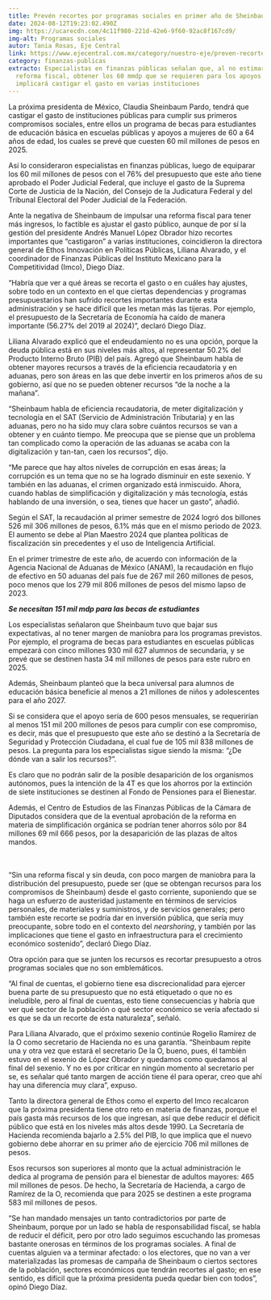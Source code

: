 ```yaml
---
title: Prevén recortes por programas sociales en primer año de Sheinbaum
date: 2024-08-12T19:23:02.490Z
img: https://ucarecdn.com/4c11f980-221d-42e6-9f60-92ac8f167cd9/
img-alt: Programas sociales
autor: Tania Rosas, Eje Central
link: https://www.ejecentral.com.mx/category/nuestro-eje/preven-recortes-por-programas-sociales-en-primer-ano-de-sheinbaum
category: finanzas-publicas
extracto: Especialistas en finanzas públicas señalan que, al no estimarse una
  reforma fiscal, obtener los 60 mmdp que se requieren para los apoyos en 2025
  implicará castigar el gasto en varias instituciones
---
```

La próxima presidenta de México, Claudia Sheinbaum Pardo, tendrá que castigar el gasto de instituciones públicas para cumplir sus primeros compromisos sociales, entre ellos un programa de becas para estudiantes de educación básica en escuelas públicas y apoyos a mujeres de 60 a 64 años de edad, los cuales se prevé que cuesten 60 mil millones de pesos en 2025.



Así lo consideraron especialistas en finanzas públicas, luego de equiparar los 60 mil millones de pesos con el 76% del presupuesto que este año tiene aprobado el Poder Judicial Federal, que incluye el gasto de la Suprema Corte de Justicia de la Nación, del Consejo de la Judicatura Federal y del Tribunal Electoral del Poder Judicial de la Federación.



Ante la negativa de Sheinbaum de impulsar una reforma fiscal para tener más ingresos, lo factible es ajustar el gasto público, aunque de por sí la gestión del presidente Andrés Manuel López Obrador hizo recortes importantes que “castigaron” a varias instituciones, coincidieron la directora general de Ethos Innovación en Políticas Públicas, Liliana Alvarado, y el coordinador de Finanzas Públicas del Instituto Mexicano para la Competitividad (Imco), Diego Díaz.



“Habría que ver a qué áreas se recorta el gasto o en cuáles hay ajustes, sobre todo en un contexto en el que ciertas dependencias y programas presupuestarios han sufrido recortes importantes durante esta administración y se hace difícil que les metan más las tijeras. Por ejemplo, el presupuesto de la Secretaría de Economía ha caído de manera importante (56.27% del 2019 al 2024)”, declaró Diego Díaz.



Liliana Alvarado explicó que el endeudamiento no es una opción, porque la deuda pública está en sus niveles más altos, al representar 50.2% del Producto Interno Bruto (PIB) del país. Agregó que Sheinbaum habla de obtener mayores recursos a través de la eficiencia recaudatoria y en aduanas, pero son áreas en las que debe invertir en los primeros años de su gobierno, así que no se pueden obtener recursos “de la noche a la mañana”.



“Sheinbaum habla de eficiencia recaudatoria, de meter digitalización y tecnología en el SAT (Servicio de Administración Tributaria) y en las aduanas, pero no ha sido muy clara sobre cuántos recursos se van a obtener y en cuánto tiempo. Me preocupa que se piense que un problema tan complicado como la operación de las aduanas se acaba con la digitalización y tan-tan, caen los recursos”, dijo.



“Me parece que hay altos niveles de corrupción en esas áreas; la corrupción es un tema que no se ha logrado disminuir en este sexenio. Y también en las aduanas, el crimen organizado está inmiscuido. Ahora, cuando hablas de simplificación y digitalización y más tecnología, estás hablando de una inversión, o sea, tienes que hacer un gasto”, añadió.



Según el SAT, la recaudación al primer semestre de 2024 logró dos billones 526 mil 306 millones de pesos, 6.1% más que en el mismo periodo de 2023. El aumento se debe al Plan Maestro 2024 que plantea políticas de fiscalización sin precedentes y el uso de Inteligencia Artificial.



En el primer trimestre de este año, de acuerdo con información de la Agencia Nacional de Aduanas de México (ANAM), la recaudación en flujo de efectivo en 50 aduanas del país fue de 267 mil 260 millones de pesos, poco menos que los 279 mil 806 millones de pesos del mismo lapso de 2023.



***Se necesitan 151 mil mdp para las becas de estudiantes***

Los especialistas señalaron que Sheinbaum tuvo que bajar sus expectativas, al no tener margen de maniobra para los programas previstos. Por ejemplo, el programa de becas para estudiantes en escuelas públicas empezará con cinco millones 930 mil 627 alumnos de secundaria, y se prevé que se destinen hasta 34 mil millones de pesos para este rubro en 2025.



Además, Sheinbaum planteó que la beca universal para alumnos de educación básica beneficie al menos a 21 millones de niños y adolescentes para el año 2027.



Si se considera que el apoyo sería de 600 pesos mensuales, se requerirían al menos 151 mil 200 millones de pesos para cumplir con ese compromiso, es decir, más que el presupuesto que este año se destinó a la Secretaría de Seguridad y Protección Ciudadana, el cual fue de 105 mil 838 millones de pesos. La pregunta para los especialistas sigue siendo la misma: “¿De dónde van a salir los recursos?”.



Es claro que no podrán salir de la posible desaparición de los organismos autónomos, pues la intención de la 4T es que los ahorros por la extinción de siete instituciones se destinen al Fondo de Pensiones para el Bienestar.



Además, el Centro de Estudios de las Finanzas Públicas de la Cámara de Diputados considera que de la eventual aprobación de la reforma en materia de simplificación orgánica se podrían tener ahorros sólo por 84 millones 69 mil 666 pesos, por la desaparición de las plazas de altos mandos.

\
\
“Sin una reforma fiscal y sin deuda, con poco margen de maniobra para la distribución del presupuesto, puede ser (que se obtengan recursos para los compromisos de Sheinbaum) desde el gasto corriente, suponiendo que se haga un esfuerzo de austeridad justamente en términos de servicios personales, de materiales y suministros, y de servicios generales; pero también este recorte se podría dar en inversión pública, que sería muy preocupante, sobre todo en el contexto del *nearshoring*, y también por las implicaciones que tiene el gasto en infraestructura para el crecimiento económico sostenido”, declaró Diego Díaz.



Otra opción para que se junten los recursos es recortar presupuesto a otros programas sociales que no son emblemáticos.



“Al final de cuentas, el gobierno tiene esa discrecionalidad para ejercer buena parte de su presupuesto que no está etiquetado o que no es ineludible, pero al final de cuentas, esto tiene consecuencias y habría que ver qué sector de la población o qué sector económico se vería afectado si es que se da un recorte de esta naturaleza”, señaló.

Para Liliana Alvarado, que el próximo sexenio continúe Rogelio Ramírez de la O como secretario de Hacienda no es una garantía. “Sheinbaum repite una y otra vez que estará el secretario De la O, bueno, pues, él también estuvo en el sexenio de López Obrador y quedamos como quedamos al final del sexenio. Y no es por criticar en ningún momento al secretario per se, es señalar qué tanto margen de acción tiene él para operar, creo que ahí hay una diferencia muy clara”, expuso.



Tanto la directora general de Ethos como el experto del Imco recalcaron que la próxima presidenta tiene otro reto en materia de finanzas, porque el país gasta más recursos de los que ingresan, así que debe reducir el déficit público que está en los niveles más altos desde 1990. La Secretaría de Hacienda recomienda bajarlo a 2.5% del PIB, lo que implica que el nuevo gobierno debe ahorrar en su primer año de ejercicio 706 mil millones de pesos.



Esos recursos son superiores al monto que la actual administración le dedica al programa de pensión para el bienestar de adultos mayores: 465 mil millones de pesos. De hecho, la Secretaría de Hacienda, a cargo de Ramírez de la O, recomienda que para 2025 se destinen a este programa 583 mil millones de pesos.



“Se han mandado mensajes un tanto contradictorios por parte de Sheinbaum, porque por un lado se habla de responsabilidad fiscal, se habla de reducir el déficit, pero por otro lado seguimos escuchando las promesas bastante onerosas en términos de los programas sociales. A final de cuentas alguien va a terminar afectado: o los electores, que no van a ver materializadas las promesas de campaña de Sheinbaum o ciertos sectores de la población, sectores económicos que tendrán recortes al gasto; en ese sentido, es difícil que la próxima presidenta pueda quedar bien con todos”, opinó Diego Díaz.